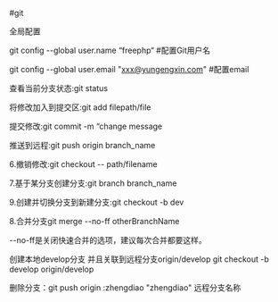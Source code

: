#git

全局配置

git config --global user.name “freephp“  #配置Git用户名

git config --global user.email "xxx@yungengxin.com" #配置email

查看当前分支状态:git status 

将修改加入到提交区:git add filepath/file

提交修改:git commit -m “change message

推送到远程:git push origin branch_name

6.撤销修改:git checkout -- path/filename

7.基于某分支创建分支:git branch branch_name

9.创建并切换分支到新建分支:git checkout -b dev

8.合并分支git merge --no-ff otherBranchName

--no-ff是关闭快速合并的选项，建议每次合并都要这样。

创建本地develop分支  并且关联到远程分支origin/develop   git checkout -b develop origin/develop

删除分支：git push origin :zhengdiao  "zhengdiao" 远程分支名称
